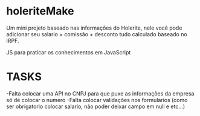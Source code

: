 # holeriteMake
Um mini projeto baseado nas informações do Holerite, nele você pode adicionar seu salario + comissão + desconto tudo calculado baseado no IRPF.

JS para praticar os conhecimentos em JavaScript

# TASKS
-Falta colocar uma API no CNPJ para que puxe as informações da empresa só de colocar o numero
-Falta colocar validações nos formularios (como ser obrigatorio colocar salario, não poder deixar campo em null e etc...)
